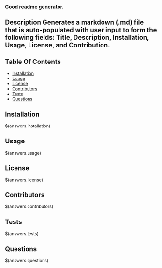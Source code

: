 

  ### Good readme generator.


  ## Description Generates a markdown (.md) file that is auto-populated with user input to form the following fields: Title, Description, Installation, Usage, License, and Contribution.


  ## Table Of Contents 
  * [Installation](#Installation)
  * [Usage](#usage)
  * [License](#license)
  * [Contributors](#contributors)
  * [Tests](#tests)
  * [Questions](#questions)
  
  ## Installation

  $(answers.installation)


  ## Usage 

  $(answers.usage)


  ## License 

  $(answers.license)


  ## Contributors 

  $(answers.contributors) 


  ## Tests 

  $(answers.tests) 


  ## Questions 

  $(answers.questions) 


  